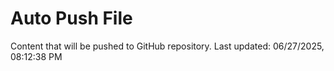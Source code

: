 # Auto Push File

Content that will be pushed to GitHub repository.
Last updated: 06/27/2025, 08:12:38 PM